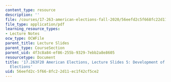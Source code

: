```yaml
---
content_type: resource
description: ''
file: /courses/17-263-american-elections-fall-2020/56eefd2c5f668fc22d11ec1f42cf5ce2_MIT17_263F20_Lec5.pdf
file_type: application/pdf
learning_resource_types:
- Lecture Notes
ocw_type: OCWFile
parent_title: Lecture Slides
parent_type: CourseSection
parent_uid: 4f3c8a84-ef86-255b-9329-7ebb2a8e8605
resourcetype: Document
title: '17.263F20 American Elections, Lecture Slides 5: Development of the American
  Elections'
uid: 56eefd2c-5f66-8fc2-2d11-ec1f42cf5ce2
---
```

